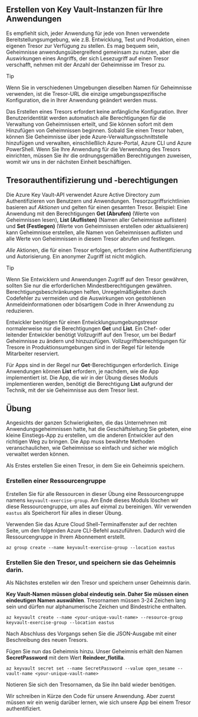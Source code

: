 ## <a name="creating-key-vaults-for-your-applications"></a>Erstellen von Key Vault-Instanzen für Ihre Anwendungen

Es empfiehlt sich, jeder Anwendung für jede von Ihnen verwendete Bereitstellungsumgebung, wie z.B. Entwicklung, Test und Produktion, einen eigenen Tresor zur Verfügung zu stellen. Es mag bequem sein, Geheimnisse anwendungsübergreifend gemeinsam zu nutzen, aber die Auswirkungen eines Angriffs, der sich Lesezugriff auf einen Tresor verschafft, nehmen mit der Anzahl der Geheimnisse im Tresor zu.

> [!TIP]
> Wenn Sie in verschiedenen Umgebungen dieselben Namen für Geheimnisse verwenden, ist die Tresor-URL die einzige umgebungsspezifische Konfiguration, die in Ihrer Anwendung geändert werden muss.

Das Erstellen eines Tresors erfordert keine anfängliche Konfiguration. Ihrer Benutzeridentität werden automatisch alle Berechtigungen für die Verwaltung von Geheimnissen erteilt, und Sie können sofort mit dem Hinzufügen von Geheimnissen beginnen. Sobald Sie einen Tresor haben, können Sie Geheimnisse über jede Azure-Verwaltungsschnittstelle hinzufügen und verwalten, einschließlich Azure-Portal, Azure CLI und Azure PowerShell. Wenn Sie Ihre Anwendung für die Verwendung des Tresors einrichten, müssen Sie ihr die ordnungsgemäßen Berechtigungen zuweisen, womit wir uns in der nächsten Einheit beschäftigen.

## <a name="vault-authentication-and-permissions"></a>Tresorauthentifizierung und -berechtigungen

Die Azure Key Vault-API verwendet Azure Active Directory zum Authentifizieren von Benutzern und Anwendungen. Tresorzugriffsrichtlinien basieren auf *Aktionen* und gelten für einen gesamten Tresor. Beispiel: Eine Anwendung mit den Berechtigungen **Get (Abrufen)** (Werte von Geheimnissen lesen), **List (Auflisten)** (Namen aller Geheimnisse auflisten) und **Set (Festlegen)** (Werte von Geheimnissen erstellen oder aktualisieren) kann Geheimnisse erstellen, alle Namen von Geheimnissen auflisten und alle Werte von Geheimnissen in diesem Tresor abrufen und festlegen.

*Alle* Aktionen, die für einen Tresor erfolgen, erfordern eine Authentifizierung und Autorisierung. Ein anonymer Zugriff ist nicht möglich.

> [!TIP]
> Wenn Sie Entwicklern und Anwendungen Zugriff auf den Tresor gewähren, sollten Sie nur die erforderlichen Mindestberechtigungen gewähren. Berechtigungsbeschränkungen helfen, Unregelmäßigkeiten durch Codefehler zu vermeiden und die Auswirkungen von gestohlenen Anmeldeinformationen oder bösartigem Code in Ihrer Anwendung zu reduzieren.

Entwickler benötigen für einen Entwicklungsumgebungstresor normalerweise nur die Berechtigungen **Get** und **List**. Ein Chef- oder leitender Entwickler benötigt Vollzugriff auf den Tresor, um bei Bedarf Geheimnisse zu ändern und hinzuzufügen. Vollzugriffsberechtigungen für Tresore in Produktionsumgebungen sind in der Regel für leitende Mitarbeiter reserviert.

Für Apps sind in der Regel nur **Get**-Berechtigungen erforderlich. Einige Anwendungen können **List** erfordern, je nachdem, wie die App implementiert ist. Die App, die wir in der Übung dieses Moduls implementieren werden, benötigt die Berechtigung **List** aufgrund der Technik, mit der sie Geheimnisse aus dem Tresor liest.

## <a name="exercise"></a>Übung

Angesichts der ganzen Schwierigkeiten, die das Unternehmen mit Anwendungsgeheimnissen hatte, hat die Geschäftsleitung Sie gebeten, eine kleine Einstiegs-App zu erstellen, um die anderen Entwickler auf den richtigen Weg zu bringen. Die App muss bewährte Methoden veranschaulichen, wie Geheimnisse so einfach und sicher wie möglich verwaltet werden können.

Als Erstes erstellen Sie einen Tresor, in dem Sie ein Geheimnis speichern.

### <a name="create-a-resource-group"></a>Erstellen einer Ressourcengruppe

Erstellen Sie für alle Ressourcen in dieser Übung eine Ressourcengruppe namens `keyvault-exercise-group`. Am Ende dieses Moduls löschen wir diese Ressourcengruppe, um alles auf einmal zu bereinigen. Wir verwenden `eastus` als Speicherort für alles in dieser Übung.

Verwenden Sie das Azure Cloud Shell-Terminalfenster auf der rechten Seite, um den folgenden Azure CLI-Befehl auszuführen. Dadurch wird die Ressourcengruppe in Ihrem Abonnement erstellt.

```azurecli
az group create --name keyvault-exercise-group --location eastus
```

### <a name="create-the-vault-and-store-the-secret-in-it"></a>Erstellen Sie den Tresor, und speichern sie das Geheimnis darin.

Als Nächstes erstellen wir den Tresor und speichern unser Geheimnis darin.

**Key Vault-Namen müssen global eindeutig sein. Daher Sie müssen einen eindeutigen Namen auswählen**. Tresornamen müssen 3-24 Zeichen lang sein und dürfen nur alphanumerische Zeichen und Bindestriche enthalten.

```azurecli
az keyvault create --name <your-unique-vault-name> --resource-group keyvault-exercise-group --location eastus
```

Nach Abschluss des Vorgangs sehen Sie die JSON-Ausgabe mit einer Beschreibung des neuen Tresors.

Fügen Sie nun das Geheimnis hinzu. Unser Geheimnis erhält den Namen **SecretPassword** mit dem Wert **Reindeer_flotilla**.

```azurecli
az keyvault secret set --name SecretPassword --value open_sesame --vault-name <your-unique-vault-name>
```

Notieren Sie sich den Tresornamen, da Sie ihn bald wieder benötigen.

Wir schreiben in Kürze den Code für unsere Anwendung. Aber zuerst müssen wir ein wenig darüber lernen, wie sich unsere App bei einem Tresor authentifiziert.